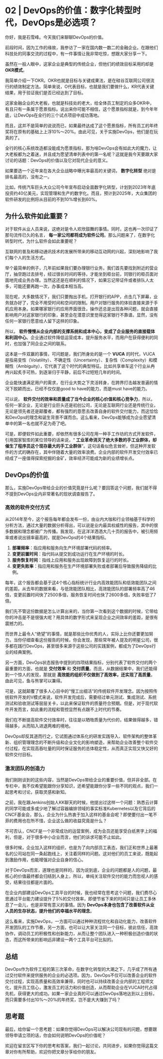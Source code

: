 # 02 | DevOps的价值：数字化转型时代，DevOps是必选项？
你好，我是石雪峰。今天我们来聊聊DevOps的价值。

前段时间，因为工作的缘故，我参访了一家在国内数一数二的金融企业。在跟他们科技处的同事交流的过程中，有一件事情让我非常吃惊，想跟大家分享一下。

虽然在一般人眼中，这家企业是典型的传统企业，但他们的绩效目标采用的却是 **OKR模式**。

我简单介绍一下OKR。OKR也就是目标与关键成果法，是在硅谷互联网公司很流行的绩效制定方法。简单来说，O代表目标，也就是我们要做什么，KR代表关键结果，用于验证我们是否已经达到了目标。

这家金融企业的大老板，也就是科技处的老大，给全体员工制定的众多OKR中，有且只有一条属于愿景指标。说出来你可能不相信，这个愿景指标就是，到今年年底，让DevOps在全行的三个试点项目中成功落地。

而且，这并不是简单的说说而已，如果最终达成了这个愿景指标，所有员工的年终奖将在原有的基础上上浮10%～20%。由此可见，关于实施DevOps，他们是在玩真的了。

全行的核心系统改造都没能成为愿景指标，那为啥DevOps会有如此大的魔力，让大老板都为之着迷，并且成为愿望清单列表中的第一名呢？这就是我今天要跟大家讨论的话题：DevOps的价值以及它对现代企业的意义。

如果要选一个近年来在各大企业战略中曝光率最高的关键词， **数字化转型** 绝对是排名最高的，没有之一。

比如，传统汽车巨头大众公司今年宣布启动全面数字化转型，计划到2023年年底投资约40亿美元，实现管理和生产的数字化。而且，预计到2025年，大众集团的软件研发的比例将从目前的不到10%增长到60%。

## 为什么软件如此重要？

对于软件从业人员来说，这绝对是令人欢欣鼓舞的事情。同时，这也再一次印证了那句流传已久的名言， **每一家公司都将成为软件公司**。那么问题来了，在数字化转型时代，为什么软件会如此重要呢？

互联网的普及和移动通讯技术的发展所带来的移动互动网的兴起，深刻地影响了我们每个人的生活方式。

举个最简单的例子，几年前如果我们要办理银行业务，我们首先要找到附近的营业厅，抽空跑过去排号，经过很长时间的等待，才能坐到柜台前，同银行的柜员面对面地完成业务办理。当然这还是在顺利的情况下，如果忘记带证件或者排队人太多，可能还要再跑一次，办事成本相当高。

现在呢，大多数情况下，我们只要掏出手机，打开银行的APP，点击几下屏幕，业务就办好了，完全不用受时间和空间的限制。用户对银行服务的体验直接来源于手机应用本身。如果哪家银行的应用界面很丑，操作还总是出现各种问题，就会直接影响用户对这家银行的印象，甚至会在潜意识里觉得这家银行不靠谱。显然，没有任何一家银行愿意给人留下这样的印象。

所以， **软件慢慢从企业内部的支撑系统和成本中心，变成了企业服务的直接载体和利润中心**。企业通过软件降低运营成本，提升服务水平，而用户在获得便利的同时，也加强了同企业之间的联系。

这本是一件双赢的事情，可问题是，我们所身处的是一个 **VUCA** 的时代，VUCA是指易变性（Volatility）、不确定性（Uncertainty）、复杂性（Complexity）和模糊性（Ambiguity），它代表了这个时代的典型特征。比如共享单车这个行业从冉冉兴起炙手可热，到逐渐归于平静，前后不过短短几年的时间。

企业能快速满足用户的需求，在行业大势之下灵活转身，在跨界打击越发普遍的情况下脱颖而出，已经不仅仅是good to have的能力，而是must have的能力。

可以说， **软件交付的效率和质量成了当今企业的核心价值和核心竞争力**，所以，任何一家企业，无论是行业巨头还是初创公司，无论是互联网行业还是传统行业，无论是领先者还是颠覆者，都有强烈的意愿去改善自身的软件交付能力，而这恰恰和DevOps的理念和诞生背景不谋而合。这么看来，DevOps能够成为企业愿望清单中的第一名也就不足为奇了吧。

可是，即便软件如此重要，却依然有很多公司在用一种手工作坊的方式开发软件，引用国家智库的某位领导的话来说，“ **工业革命消灭了绝大多数的手工业群体，却催生了程序员这个现存最大的手工业群体**”。这句话看似危言耸听，但这种开发软件的方式的确存在，其中伴随着大量的效率浪费。企业内部的软件开发交付效率已经成了一座值得探索挖掘的金矿，效率经济可能成为新的业绩增长点。

## DevOps的价值

那么，实施DevOps带给企业的价值究竟是什么呢？要回答这个问题，我们就不得不提到DevOps业内非常著名的现状调查报告了。

### 高效的软件交付方式

从2014年至今，这个报告每年都会发布一份，由业内大咖和行业领袖基于科学的分析方法，通过大量的数据分析得出，可以说是业内最具权威性的报告，其中的很多数据和理念都被广为传播。我发现，在这洋洋洒洒大几十页的报告中，被引用频率或者说出镜率最高的，就是DevOps的4个结果指标。

1. **部署频率**：指应用和服务向生产环境部署代码的频率。
2. **变更前置时间**：指代码从提交到成功运行在生产环境的时长。
3. **服务恢复时间**：指线上应用和服务出现故障到恢复运行的时长。
4. **变更失败率**：指应用和服务在生产环境部署失败或者部署后导致服务降级的比例。

每年，这个报告都会基于这4个核心指标统计行业内高效能团队和低效能团队之间的差距。从去年的数据来看，与低效能团队相比，高效能团队的部署频率高了46倍，变更前置时间快了2500多倍，服务恢复时间也快了2600多倍，失败率低了7倍。

我们先不管这份数据是怎么计算出来的，当你第一次看到这个数据的时候，它带给你的冲击是不是很强大呢？用具体的数字形式来呈现企业之间效率的差距，是很有震撼力的。

而世界上最令人“绝望”的事情，就是那些比你优秀的人，实际上比你还要更加努力。当你仔细查看这份报告的时候，你会发现，那些常年被人提及的明星公司，很多都在践行DevOps，甚至很多来源于这些公司的实践案例，都成为了DevOps行业的经典案例。

另一方面，DevOps状态报告中提到的四项结果指标，分别代表了软件交付的两个最重要的方面，也就是 **交付效率** 和 **交付质量**。而且，从数据结果中，我们还能得到一个惊人的发现，那就是 **高效能的组织不仅做到了高效率，还实现了高质量**，由此可见，鱼与熊掌可以兼得。

可是，这就颠覆了很多人心目中的“慢工出细活”的传统软件开发理念。因为按照传统软件开发的V模式来说，软件开发完成后，需要经过单元测试、集成测试、系统测试和验收测试等层层关卡，以此来保证软件的质量符合预期。但是，对于现代软件开发而言，如此重的流程和管控显然有点跟不上时代的节奏。

我们在不断提高软件交付效率时，往往是以牺牲质量为代价的，结果做得越多，错得越多，从而陷入进退两难的境地。

DevOps却反其道而行之，它试图通过体系化的研发实践导入、软件架构的整体革新、组织管理理念的不断升级和企业文化的影响塑造，来帮助企业改善整个软件交付过程，在实现高吞吐量的同时保证服务的总体稳定性，从而真正实现又快又好的软件交付目标。

### 激发团队的创造力

我们刚刚谈到的这些内容，当然是DevOps带给企业的重要价值，但并非全部。在专栏中，我不仅希望能跟你分享知识，还希望能跟你分享一些不同的观点，我们一起思考和讨论，获取灵感和新知。

之前，我在跟Jenkins创始人KK聊天的时候，他提出过这样一个问题：熟悉云计算的同学可能或多或少地了解过容器编排领域的事实标准Kubernetes以及它背后的CNCF基金会，那么，企业为什么热衷于加入这样的基金会呢？即使要付出一笔不菲的费用也在所不惜，企业这么做的收益究竟是什么？

不可否认，CNCF是一个非常成功的运营案例，成为会员还能享受白纸黑字上的福利，但是，对于很多中小企业而言，他们的诉求可能不止如此。

很多时候，企业加入这样的组织，也是为了向内部员工表态，我们正和世界上最著名的公司站在同一条起跑线上，关注着同样的问题。这对他们的员工来说，既能起到激励作用，也能增强对企业自身的信心。

对于DevOps而言，道理也是同样的，因为说到底，企业的问题都是人的问题，最核心的价值最终都会归结到人身上，所以，单纯关注软件交付的能力而忽视人的感受，结果往往都是片面的。

在企业内部建设DevOps工具平台的时候，我也经常在思考这个问题，我们费尽心思通过平台能力建设提升了5%的交付效率，即便节省下来的时间只是让员工多休息了一会儿，也是非常有意义的事情。因为 **DevOps本身也包含了改善软件从业人员的生存状态，提升他们的幸福水平的理念**。

这么看来，实施DevOps，一方面可以通过种种流程优化和自动化能力，改善软件开发团队的工作节奏，另一方面，也可以让大家关注同一个目标，彼此信任，高效协作，调动员工的积极性和创新能力，从而让整个团队进入一种积极创造价值的状态，而这所带来的影响远非建设一两个工具平台可比拟的。

## 总结

DevOps作为软件工程的第三次革命，在数字化转型的大潮之下，几乎成了所有通过交付软件来提供服务的企业的必选项。因为，DevOps不仅可以改善企业的软件交付过程，实现高质量和高效率兼得，同时也可以持续改善企业内部的工程师文化，提升员工信心，激发员工的活力和价值创造，从而帮助企业在VUCA时代占得先机，获得更大的成功。如果一家企业真的可以通过DevOps落地达到以上目标，而只需要多付出10%～20%的年终奖，岂不是大大赚到了吗？

## 思考题

最后，给你留一个思考题：如果你觉得DevOps可以解决公司现有的问题，想要跟领导申请立项的话，你会如何说明DevOps的价值呢？

欢迎在留言区写下你的思考和答案，我们一起讨论，共同进步。如果你觉得这篇文章对你有所帮助，欢迎你把文章分享给你的朋友。